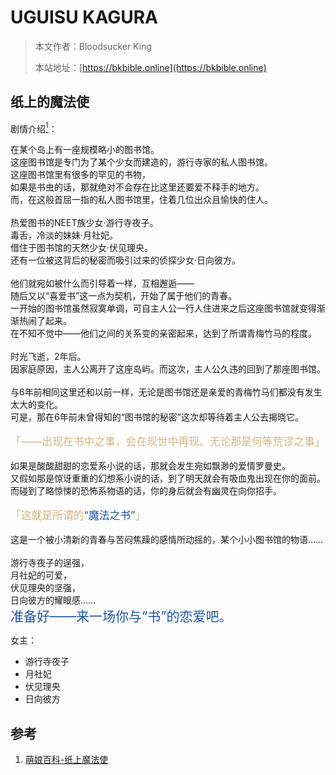 # UGUISU KAGURA

> 本文作者：Bloodsucker King
>
> 本站地址：[https://bkbible.online](https://bkbible.online)

## 纸上的魔法使
剧情介绍[<sup>1</sup>](#refer-anchor-1)：
<p>在某个岛上有一座规模略小的图书馆。<br>
这座图书馆是专门为了某个少女而建造的，游行寺家的私人图书馆。<br>
这座图书馆里有很多的罕见的书物，<br>
如果是书虫的话，那就绝对不会存在比这里还要爱不释手的地方。<br>
而，在这般首屈一指的私人图书馆里，住着几位出众且愉快的住人。<br>
<br>
热爱图书的NEET族少女·游行寺夜子。<br>
毒舌，冷淡的妹妹·月社妃。<br>
借住于图书馆的天然少女·伏见理央。<br>
还有一位被这背后的秘密而吸引过来的侦探少女·日向彼方。<br>
<br>
他们就宛如被什么而引导着一样，互相邂逅——<br>
随后又以“喜爱书”这一点为契机，开始了属于他们的青春。<br>
一开始的图书馆虽然寂寞单调，可自主人公一行人住进来之后这座图书馆就变得渐渐热闹了起来。<br>
在不知不觉中——他们之间的关系变的亲密起来，达到了所谓青梅竹马的程度。<br>
<br>
时光飞逝，2年后。<br>
因家庭原因，主人公离开了这座岛屿。而这次，主人公久违的回到了那座图书馆。<br>
<br>
与6年前相同这里还和以前一样，无论是图书馆还是亲爱的青梅竹马们都没有发生太大的变化。<br>
可是，那在6年前未曾得知的“图书馆的秘密”这次却等待着主人公去揭晓它。<br>
<br>
<big><span style="position:relative;display:inline-block;z-index:2;color:#D2B37D;">「——出现在书中之事，会在现世中再现。无论那是何等荒谬之事」<span style="position:absolute;left:0;top:0;z-index:-1;-webkit-user-select:none;user-select:none;-webkit-text-stroke:0.15em white;">「——出现在书中之事，会在现世中再现。无论那是何等荒谬之事」</span></span></big><br>
<br>
如果是酸酸甜甜的恋爱系小说的话，那就会发生宛如飘渺的爱情罗曼史。<br>
又假如那是惊讶重重的幻想系小说的话，到了明天就会有吸血鬼出现在你的面前。<br>
而碰到了略惊悚的恐怖系物语的话，你的身后就会有幽灵在向你招手。<br>
<br>
<big><span style="position:relative;display:inline-block;z-index:2;color:#D2B37D;">「这就是所谓的<span style="position:absolute;left:0;top:0;z-index:-1;-webkit-user-select:none;user-select:none;-webkit-text-stroke:0.15em white;">「这就是所谓的</span></span><span style="position:relative;display:inline-block;z-index:2;color:#1D54A7;">“魔法之书”<span style="position:absolute;left:0;top:0;z-index:-1;-webkit-user-select:none;user-select:none;-webkit-text-stroke:0.15em white;">“魔法之书”</span></span><span style="position:relative;display:inline-block;z-index:2;color:#D2B37D;">」<span style="position:absolute;left:0;top:0;z-index:-1;-webkit-user-select:none;user-select:none;-webkit-text-stroke:0.15em white;">」</span></span></big><br>
<br>
这是一个被小清新的青春与苦闷焦躁的感情所动摇的，某个小小图书馆的物语……<br>
<br>
游行寺夜子的逞强，<br>
月社妃的可爱，<br>
伏见理央的坚强，<br>
日向彼方的耀眼感……<br>
<span style="font-size:150%; color:#1D54A7">准备好——来一场你与“书”的恋爱吧。</span>
</p>

女主：
- 游行寺夜子
- 月社妃
- 伏见理央
- 日向彼方



## 参考
<a id="refer-anchor-1"></a>
1. [萌娘百科-纸上魔法使](https://mzh.moegirl.org.cn/%E7%BA%B8%E4%B8%8A%E7%9A%84%E9%AD%94%E6%B3%95%E4%BD%BF)